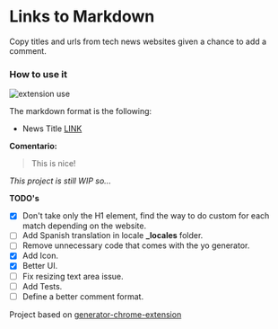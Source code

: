 # Links to Markdown 

Copy titles and urls from tech news websites given a chance to add a comment.



### How to use it

![extension use](https://media.giphy.com/media/l0HlAcT8fU5DxsDV6/giphy.gif)


The markdown format is the following:

- News Title [LINK](https://gitlab.com/my-chrome-extensions/link-to-markdown)

**Comentario:** 
>This is nice!

_This project is still WIP so..._

**TODO's**
- [x] Don't take only the H1 element, find the way to do custom for each match depending on the website.
- [ ] Add Spanish translation in locale **_locales** folder.
- [ ] Remove unnecessary code that comes with the yo generator.
- [x] Add Icon.
- [x] Better UI.
- [ ] Fix resizing text area issue.
- [ ] Add Tests.
- [ ] Define a better comment format.

Project based on [generator-chrome-extension](https://github.com/yeoman/generator-chrome-extension)